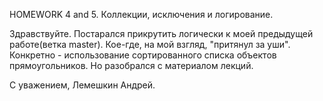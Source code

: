 HOMEWORK 4 and 5. Коллекции, исключения и логирование.

Здравствуйте.
Постарался прикрутить логически к моей предыдущей работе(ветка master). Кое-где, на мой взгляд, "притянул за уши". Конкретно - использование сортированного списка объектов прямоугольников. Но разобрался с материалом лекций.

C уважением, Лемешкин Андрей.
